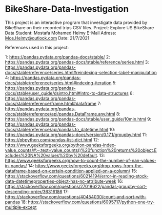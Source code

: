 # BikeShare-Data-Investigation
This project is an interactive program that investigate data provided by BikeShare on their recorded trips CSV files.
Project: Explore US BikeShare Data
Student: Mostafa Mohamed Helmy
E-Mail Adress: Mos.Helmy@outlook.com
Date: 21/7/2021

References used in this project:

1: https://pandas.pydata.org/pandas-docs/stable/
2: https://pandas.pydata.org/pandas-docs/stable/reference/series.html
3: https://pandas.pydata.org/pandas-docs/stable/reference/series.html#reindexing-selection-label-manipulation
4: https://pandas.pydata.org/pandas-docs/stable/reference/series.html#indexing-iteration
5: https://pandas.pydata.org/pandas-docs/stable/user_guide/dsintro.html#intro-to-data-structures
6: https://pandas.pydata.org/pandas-docs/stable/reference/frame.html#dataframe
7: https://pandas.pydata.org/pandas-docs/stable/reference/api/pandas.DataFrame.any.html
8: https://pandas.pydata.org/pandas-docs/stable/user_guide/10min.html
9: https://pandas.pydata.org/pandas-docs/stable/reference/api/pandas.to_datetime.html
10: https://pandas.pydata.org/pandas-docs/version/0.17.1/groupby.html
11: https://pbpython.com/pandas-list-dict.html
12: https://www.geeksforgeeks.org/python-pandas-index-value_counts/#:~:text=value_counts()%20function%20returns%20object,Excludes%20NA%20values%20by%20default.
13: https://www.geeksforgeeks.org/how-to-count-the-number-of-nan-values-in-pandas/
14: https://www.geeksforgeeks.org/drop-rows-from-the-dataframe-based-on-certain-condition-applied-on-a-column/
15: https://stackoverflow.com/questions/60214194/error-in-reading-stock-data-datetimeproperties-object-has-no-attribute-week
16: https://stackoverflow.com/questions/27018622/pandas-groupby-sort-descending-order/36316186
17: https://stackoverflow.com/questions/40454030/count-and-sort-with-pandas
18: https://stackoverflow.com/questions/6095717/python-one-try-multiple-except
